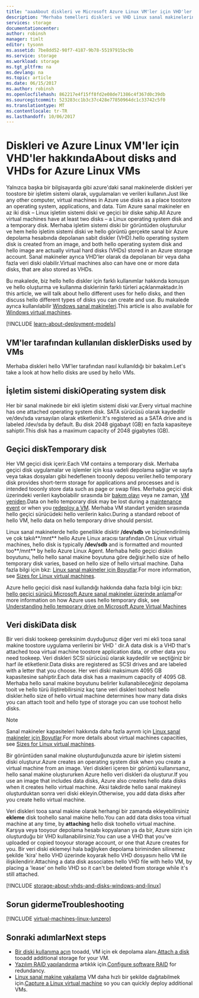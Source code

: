 ```yaml
---
title: "aaaAbout diskleri ve Microsoft Azure Linux VM'ler için VHD'ler | Microsoft Docs"
description: "Merhaba temelleri diskleri ve VHD Linux sanal makinelerinin Azure hakkında bilgi edinin."
services: storage
documentationcenter: 
author: robinsh
manager: timlt
editor: tysonn
ms.assetid: 7be8dd52-98f7-4187-9b78-55197915bc9b
ms.service: storage
ms.workload: storage
ms.tgt_pltfrm: na
ms.devlang: na
ms.topic: article
ms.date: 06/15/2017
ms.author: robinsh
ms.openlocfilehash: 862217e4f15ff8fd2e08de71386c4f367d0c39db
ms.sourcegitcommit: 523283cc1b3c37c428e77850964dc1c33742c5f0
ms.translationtype: MT
ms.contentlocale: tr-TR
ms.lasthandoff: 10/06/2017
---
```

# <a name="about-disks-and-vhds-for-azure-linux-vms"></a><span data-ttu-id="21216-103">Diskleri ve Azure Linux VM'ler için VHD'ler hakkında</span><span class="sxs-lookup"><span data-stu-id="21216-103">About disks and VHDs for Azure Linux VMs</span></span>
<span data-ttu-id="21216-104">Yalnızca başka bir bilgisayarda gibi azure'daki sanal makinelerde diskleri yer toostore bir işletim sistemi olarak, uygulamaları ve verileri kullanın.</span><span class="sxs-lookup"><span data-stu-id="21216-104">Just like any other computer, virtual machines in Azure use disks as a place toostore an operating system, applications, and data.</span></span> <span data-ttu-id="21216-105">Tüm Azure sanal makineler en az iki disk – Linux işletim sistemi diski ve geçici bir diske sahip.</span><span class="sxs-lookup"><span data-stu-id="21216-105">All Azure virtual machines have at least two disks – a Linux operating system disk and a temporary disk.</span></span> <span data-ttu-id="21216-106">Merhaba işletim sistemi diski bir görüntüden oluşturulur ve hem hello işletim sistemi diski ve hello görüntü gerçekte sanal bir Azure depolama hesabında depolanan sabit diskler (VHD).</span><span class="sxs-lookup"><span data-stu-id="21216-106">hello operating system disk is created from an image, and both hello operating system disk and hello image are actually virtual hard disks (VHDs) stored in an Azure storage account.</span></span> <span data-ttu-id="21216-107">Sanal makineler ayrıca VHD'ler olarak da depolanan bir veya daha fazla veri diski olabilir.</span><span class="sxs-lookup"><span data-stu-id="21216-107">Virtual machines also can have one or more data disks, that are also stored as VHDs.</span></span> 

<span data-ttu-id="21216-108">Bu makalede, biz hello hello diskler için farklı kullanımlar hakkında konuşun ve hello oluşturma ve kullanma disklerinin farklı türleri açıklanmaktadır.</span><span class="sxs-lookup"><span data-stu-id="21216-108">In this article, we will talk about hello different uses for hello disks, and then discuss hello different types of disks you can create and use.</span></span> <span data-ttu-id="21216-109">Bu makalede ayrıca kullanılabilir [Windows sanal makineleri](../windows/about-disks-and-vhds.md).</span><span class="sxs-lookup"><span data-stu-id="21216-109">This article is also available for [Windows virtual machines](../windows/about-disks-and-vhds.md).</span></span>

[!INCLUDE [learn-about-deployment-models](../../../includes/learn-about-deployment-models-both-include.md)]

## <a name="disks-used-by-vms"></a><span data-ttu-id="21216-110">VM'ler tarafından kullanılan diskler</span><span class="sxs-lookup"><span data-stu-id="21216-110">Disks used by VMs</span></span>

<span data-ttu-id="21216-111">Merhaba diskleri hello VM'ler tarafından nasıl kullanıldığı bir bakalım.</span><span class="sxs-lookup"><span data-stu-id="21216-111">Let's take a look at how hello disks are used by hello VMs.</span></span>

## <a name="operating-system-disk"></a><span data-ttu-id="21216-112">İşletim sistemi diski</span><span class="sxs-lookup"><span data-stu-id="21216-112">Operating system disk</span></span>
<span data-ttu-id="21216-113">Her bir sanal makinede bir ekli işletim sistemi diski var.</span><span class="sxs-lookup"><span data-stu-id="21216-113">Every virtual machine has one attached operating system disk.</span></span> <span data-ttu-id="21216-114">SATA sürücüsü olarak kaydedilir ve/dev/sda varsayılan olarak etiketlenir.</span><span class="sxs-lookup"><span data-stu-id="21216-114">It's registered as a SATA drive and is labeled /dev/sda by default.</span></span> <span data-ttu-id="21216-115">Bu disk 2048 gigabayt (GB) en fazla kapasiteye sahiptir.</span><span class="sxs-lookup"><span data-stu-id="21216-115">This disk has a maximum capacity of 2048 gigabytes (GB).</span></span> 

## <a name="temporary-disk"></a><span data-ttu-id="21216-116">Geçici disk</span><span class="sxs-lookup"><span data-stu-id="21216-116">Temporary disk</span></span>
<span data-ttu-id="21216-117">Her VM geçici disk içerir.</span><span class="sxs-lookup"><span data-stu-id="21216-117">Each VM contains a temporary disk.</span></span> <span data-ttu-id="21216-118">Merhaba geçici disk uygulamalar ve işlemler için kısa vadeli depolama sağlar ve sayfa veya takas dosyaları gibi hedeflenen tooonly deposu veriler.</span><span class="sxs-lookup"><span data-stu-id="21216-118">hello temporary disk provides short-term storage for applications and processes and is intended tooonly store data such as page or swap files.</span></span> <span data-ttu-id="21216-119">Merhaba geçici disk üzerindeki verileri kaybolabilir sırasında bir [bakım olayı](../windows/manage-availability.md?toc=%2fazure%2fvirtual-machines%2fwindows%2ftoc.json#understand-vm-reboots---maintenance-vs-downtime) veya ne zaman, [VM yeniden](../windows/redeploy-to-new-node.md?toc=%2fazure%2fvirtual-machines%2flinux%2ftoc.json).</span><span class="sxs-lookup"><span data-stu-id="21216-119">Data on hello temporary disk may be lost during a [maintenance event](../windows/manage-availability.md?toc=%2fazure%2fvirtual-machines%2fwindows%2ftoc.json#understand-vm-reboots---maintenance-vs-downtime) or when you [redeploy a VM](../windows/redeploy-to-new-node.md?toc=%2fazure%2fvirtual-machines%2flinux%2ftoc.json).</span></span> <span data-ttu-id="21216-120">Merhaba VM standart yeniden sırasında hello geçici sürücüdeki hello verilerin kalıcı.</span><span class="sxs-lookup"><span data-stu-id="21216-120">During a standard reboot of hello VM, hello data on hello temporary drive should persist.</span></span>

<span data-ttu-id="21216-121">Linux sanal makinelerde hello genellikle disktir **/dev/sdb** ve biçimlendirilmiş ve çok takılı**/mnt** hello Azure Linux aracısı tarafından.</span><span class="sxs-lookup"><span data-stu-id="21216-121">On Linux virtual machines, hello disk is typically **/dev/sdb** and is formatted and mounted too**/mnt** by hello Azure Linux Agent.</span></span> <span data-ttu-id="21216-122">Merhaba hello geçici diskin boyutunu, hello hello sanal makine boyutuna göre değişir.</span><span class="sxs-lookup"><span data-stu-id="21216-122">hello size of hello temporary disk varies, based on hello size of hello virtual machine.</span></span> <span data-ttu-id="21216-123">Daha fazla bilgi için bkz: [Linux sanal makineler için Boyutlar](../windows/sizes.md).</span><span class="sxs-lookup"><span data-stu-id="21216-123">For more information, see [Sizes for Linux virtual machines](../windows/sizes.md).</span></span>

<span data-ttu-id="21216-124">Azure hello geçici disk nasıl kullandığı hakkında daha fazla bilgi için bkz: [hello geçici sürücü Microsoft Azure sanal makineler üzerinde anlama](https://blogs.msdn.microsoft.com/mast/2013/12/06/understanding-the-temporary-drive-on-windows-azure-virtual-machines/)</span><span class="sxs-lookup"><span data-stu-id="21216-124">For more information on how Azure uses hello temporary disk, see [Understanding hello temporary drive on Microsoft Azure Virtual Machines](https://blogs.msdn.microsoft.com/mast/2013/12/06/understanding-the-temporary-drive-on-windows-azure-virtual-machines/)</span></span>

## <a name="data-disk"></a><span data-ttu-id="21216-125">Veri diski</span><span class="sxs-lookup"><span data-stu-id="21216-125">Data disk</span></span>
<span data-ttu-id="21216-126">Bir veri diski tookeep gereksinim duyduğunuz diğer veri mi ekli tooa sanal makine toostore uygulama verilerini bir VHD ' dir.</span><span class="sxs-lookup"><span data-stu-id="21216-126">A data disk is a VHD that's attached tooa virtual machine toostore application data, or other data you need tookeep.</span></span> <span data-ttu-id="21216-127">Veri diskleri SCSI sürücüsü olarak kaydedilir ve seçtiğiniz bir harf ile etiketlenir.</span><span class="sxs-lookup"><span data-stu-id="21216-127">Data disks are registered as SCSI drives and are labeled with a letter that you choose.</span></span> <span data-ttu-id="21216-128">Her veri diski maksimum 4095 GB kapasitesine sahiptir.</span><span class="sxs-lookup"><span data-stu-id="21216-128">Each data disk has a maximum capacity of 4095 GB.</span></span> <span data-ttu-id="21216-129">Merhaba hello sanal makine boyutunu belirler kullanabileceğiniz depolama tooit ve hello türü iliştirebilirsiniz kaç tane veri diskleri toohost hello diskler.</span><span class="sxs-lookup"><span data-stu-id="21216-129">hello size of hello virtual machine determines how many data disks you can attach tooit and hello type of storage you can use toohost hello disks.</span></span>

> [!NOTE]
> <span data-ttu-id="21216-130">Sanal makineler kapasiteleri hakkında daha fazla ayrıntı için [Linux sanal makineler için Boyutlar](../windows/sizes.md).</span><span class="sxs-lookup"><span data-stu-id="21216-130">For more details about virtual machines capacities, see [Sizes for Linux virtual machines](../windows/sizes.md).</span></span>
> 

<span data-ttu-id="21216-131">Bir görüntüden sanal makine oluşturduğunuzda azure bir işletim sistemi diski oluşturur.</span><span class="sxs-lookup"><span data-stu-id="21216-131">Azure creates an operating system disk when you create a virtual machine from an image.</span></span> <span data-ttu-id="21216-132">Veri diskleri içeren bir görüntü kullanırsanız, hello sanal makine oluştururken Azure hello veri diskleri da oluşturur.</span><span class="sxs-lookup"><span data-stu-id="21216-132">If you use an image that includes data disks, Azure also creates hello data disks when it creates hello virtual machine.</span></span> <span data-ttu-id="21216-133">Aksi takdirde hello sanal makineyi oluşturduktan sonra veri diski ekleyin.</span><span class="sxs-lookup"><span data-stu-id="21216-133">Otherwise, you add data disks after you create hello virtual machine.</span></span>

<span data-ttu-id="21216-134">Veri diskleri tooa sanal makine olarak herhangi bir zamanda ekleyebilirsiniz **ekleme** disk toohello sanal makine hello.</span><span class="sxs-lookup"><span data-stu-id="21216-134">You can add data disks tooa virtual machine at any time, by **attaching** hello disk toohello virtual machine.</span></span> <span data-ttu-id="21216-135">Karşıya veya tooyour depolama hesabı kopyalanan ya da bir, Azure sizin için oluşturduğu bir VHD kullanabilirsiniz.</span><span class="sxs-lookup"><span data-stu-id="21216-135">You can use a VHD that you've uploaded or copied tooyour storage account, or one that Azure creates for you.</span></span> <span data-ttu-id="21216-136">Bir veri diski eklemeyi hala bağlıyken depolama biriminden silinemez şekilde 'kira' hello VHD üzerinde koyarak hello VHD dosyasını hello VM ile ilişkilendirir.</span><span class="sxs-lookup"><span data-stu-id="21216-136">Attaching a data disk associates hello VHD file with hello VM, by placing a 'lease' on hello VHD so it can't be deleted from storage while it's still attached.</span></span>

[!INCLUDE [storage-about-vhds-and-disks-windows-and-linux](../../../includes/storage-about-vhds-and-disks-windows-and-linux.md)]

## <a name="troubleshooting"></a><span data-ttu-id="21216-137">Sorun giderme</span><span class="sxs-lookup"><span data-stu-id="21216-137">Troubleshooting</span></span>
[!INCLUDE [virtual-machines-linux-lunzero](../../../includes/virtual-machines-linux-lunzero.md)]

## <a name="next-steps"></a><span data-ttu-id="21216-138">Sonraki adımlar</span><span class="sxs-lookup"><span data-stu-id="21216-138">Next steps</span></span>
* <span data-ttu-id="21216-139">[Bir diski kullanıma açın](add-disk.md?toc=%2fazure%2fvirtual-machines%2flinux%2ftoc.json) tooadd, VM için ek depolama alanı.</span><span class="sxs-lookup"><span data-stu-id="21216-139">[Attach a disk](add-disk.md?toc=%2fazure%2fvirtual-machines%2flinux%2ftoc.json) tooadd additional storage for your VM.</span></span>
* <span data-ttu-id="21216-140">[Yazılım RAID yapılandırma](configure-raid.md?toc=%2fazure%2fvirtual-machines%2flinux%2ftoc.json) artıklık için.</span><span class="sxs-lookup"><span data-stu-id="21216-140">[Configure software RAID](configure-raid.md?toc=%2fazure%2fvirtual-machines%2flinux%2ftoc.json) for redundancy.</span></span>
* <span data-ttu-id="21216-141">[Linux sanal makine yakalama](./classic/capture-image.md?toc=%2fazure%2fvirtual-machines%2flinux%2fclassic%2ftoc.json) VM daha hızlı bir şekilde dağıtabilmek için.</span><span class="sxs-lookup"><span data-stu-id="21216-141">[Capture a Linux virtual machine](./classic/capture-image.md?toc=%2fazure%2fvirtual-machines%2flinux%2fclassic%2ftoc.json) so you can quickly deploy additional VMs.</span></span>

